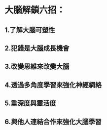 # 大腦解鎖六招：

## 1.了解大腦可塑性
## 2.犯錯是大腦成長機會
## 3.改變思維來改變大腦
## 4.透過多角度學習來強化神經網絡
## 5.重深度與靈活度
## 6.與他人連結合作來強化大腦學習
